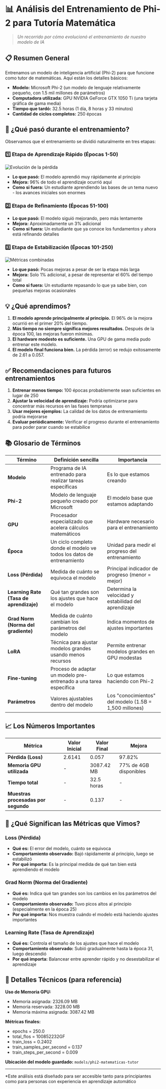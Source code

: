 # 📊 Análisis del Entrenamiento de Phi-2 para Tutoría Matemática
> *Un recorrido por cómo evolucionó el entrenamiento de nuestro modelo de IA*

## 📋 Resumen General

Entrenamos un modelo de inteligencia artificial (Phi-2) para que funcione como tutor de matemáticas. Aquí están los detalles básicos:

* **Modelo:** Microsoft Phi-2 (un modelo de lenguaje relativamente pequeño, con 1.5 mil millones de parámetros)
* **Computadora utilizada:** GPU NVIDIA GeForce GTX 1050 Ti (una tarjeta gráfica de gama media)
* **Tiempo que tardó:** 32.5 horas (1 día, 8 horas y 33 minutos)
* **Cantidad de ciclos completos:** 250 épocas

## 🧠 ¿Qué pasó durante el entrenamiento?

Observamos que el entrenamiento se dividió naturalmente en tres etapas:

### 1️⃣ Etapa de Aprendizaje Rápido (Épocas 1-50)
![Evolución de la pérdida](https://github.com/user-attachments/assets/e5f4dd4a-d717-4dd6-98ed-06b7caab31a0)

* **Lo que pasó:** El modelo aprendió muy rápidamente al principio
* **Mejora:** 96% de todo el aprendizaje ocurrió aquí
* **Como si fuera:** Un estudiante aprendiendo las bases de un tema nuevo - los avances iniciales son enormes

### 2️⃣ Etapa de Refinamiento (Épocas 51-100)
* **Lo que pasó:** El modelo siguió mejorando, pero más lentamente
* **Mejora:** Aproximadamente un 3% adicional
* **Como si fuera:** Un estudiante que ya conoce los fundamentos y ahora está refinando detalles

### 3️⃣ Etapa de Estabilización (Épocas 101-250)
![Métricas combinadas](https://github.com/user-attachments/assets/acf16f27-aa84-4f24-9abd-b9b0293c8ddf)

* **Lo que pasó:** Pocas mejoras a pesar de ser la etapa más larga
* **Mejora:** Solo 1% adicional, a pesar de representar el 60% del tiempo total
* **Como si fuera:** Un estudiante repasando lo que ya sabe bien, con pequeñas mejoras ocasionales

## 💡 ¿Qué aprendimos?

1. **El modelo aprende principalmente al principio.** El 96% de la mejora ocurrió en el primer 20% del tiempo.
2. **Más tiempo no siempre significa mejores resultados.** Después de la época 100, las mejoras fueron mínimas.
3. **El hardware modesto es suficiente.** Una GPU de gama media pudo entrenar este modelo.
4. **El modelo final funciona bien.** La pérdida (error) se redujo exitosamente de 2.61 a 0.057.

## ✅ Recomendaciones para futuros entrenamientos

1. **Entrenar menos tiempo:** 100 épocas probablemente sean suficientes en lugar de 250
2. **Ajustar la velocidad de aprendizaje:** Podría optimizarse para concentrar más recursos en las fases tempranas
3. **Usar mejores ejemplos:** La calidad de los datos de entrenamiento podría mejorarse
4. **Evaluar periódicamente:** Verificar el progreso durante el entrenamiento para poder parar cuando se estabilice

## 📚 Glosario de Términos

| Término | Definición sencilla | Importancia |
|---------|---------------------|-------------|
| **Modelo** | Programa de IA entrenado para realizar tareas específicas | Es lo que estamos creando |
| **Phi-2** | Modelo de lenguaje pequeño creado por Microsoft | El modelo base que estamos adaptando |
| **GPU** | Procesador especializado que acelera cálculos matemáticos | Hardware necesario para el entrenamiento |
| **Época** | Un ciclo completo donde el modelo ve todos los datos de entrenamiento | Unidad para medir el progreso del entrenamiento |
| **Loss (Pérdida)** | Medida de cuánto se equivoca el modelo | Principal indicador de progreso (menor = mejor) |
| **Learning Rate (Tasa de aprendizaje)** | Qué tan grandes son los ajustes que hace el modelo | Determina la velocidad y estabilidad del aprendizaje |
| **Grad Norm (Norma del gradiente)** | Medida de cuánto cambian los parámetros del modelo | Indica momentos de ajustes importantes |
| **LoRA** | Técnica para ajustar modelos grandes usando menos recursos | Permite entrenar modelos grandes en GPU modestas |
| **Fine-tuning** | Proceso de adaptar un modelo pre-entrenado a una tarea específica | Lo que estamos haciendo con Phi-2 |
| **Parámetros** | Valores ajustables dentro del modelo | Los "conocimientos" del modelo (1.5B = 1,500 millones) |

## 📈 Los Números Importantes

| Métrica | Valor Inicial | Valor Final | Mejora |
|---------|---------------|-------------|--------|
| **Pérdida (Loss)** | 2.6141 | 0.057 | 97.82% |
| **Memoria GPU utilizada** | - | 3087.42 MB | 77% de 4GB disponibles |
| **Tiempo total** | - | 32.5 horas | - |
| **Muestras procesadas por segundo** | - | 0.137 | - |

## 🧪 ¿Qué Significan las Métricas que Vimos?

### Loss (Pérdida)
* **Qué es:** El error del modelo, cuánto se equivoca
* **Comportamiento observado:** Bajó rápidamente al principio, luego se estabilizó
* **Por qué importa:** Es la principal medida de qué tan bien está aprendiendo el modelo

### Grad Norm (Norma del Gradiente)
* **Qué es:** Indica qué tan grandes son los cambios en los parámetros del modelo
* **Comportamiento observado:** Tuvo picos altos al principio (especialmente en la época 25)
* **Por qué importa:** Nos muestra cuándo el modelo está haciendo ajustes importantes

### Learning Rate (Tasa de Aprendizaje)
* **Qué es:** Controla el tamaño de los ajustes que hace el modelo
* **Comportamiento observado:** Subió gradualmente hasta la época 31, luego descendió
* **Por qué importa:** Balancear entre aprender rápido y no desestabilizar el aprendizaje

## 💾 Detalles Técnicos (para referencia)

**Uso de Memoria GPU:**
* Memoria asignada: 2326.09 MB
* Memoria reservada: 3228.00 MB
* Memoria máxima asignada: 3087.42 MB

**Métricas finales:**
* epochs = 250.0
* total_flos = 100852232GF
* train_loss = 0.2402
* train_samples_per_second = 0.137
* train_steps_per_second = 0.009

**Ubicación del modelo guardado:** `models/phi2-matematicas-tutor`

---

*Este análisis está diseñado para ser accesible tanto para principiantes como para personas con experiencia en aprendizaje automático
